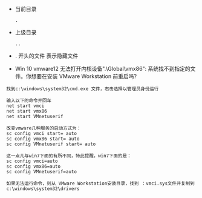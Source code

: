 - 当前目录

  ```
  .
  ```

- 上级目录

  ```
  ..
  ```

- . 开头的文件 表示隐藏文件

- Win 10 vmware12 无法打开内核设备".\Global\vmx86": 系统找不到指定的文件。你想要在安装 VMware Workstation 前重启吗?

```
找到c:\windows\system32\cmd.exe 文件，右击选择以管理员身份运行

输入以下的命令并回车
net start vmci
net start vmx86
net start VMnetuserif

改变vmware几种服务的启动方式为：
sc config vmci start= auto
sc config vmx86 start= auto
sc config VMnetuserif start= auto

这一点儿与win7下面的有所不同，特此提醒，win7下面的是：
sc config vmci=auto
sc config vmx86=auto
sc config VMnetuserif=auto

如果无法运行命令，则从 VMware Workstation安装目录，找到 ：vmci.sys文件并复制到c:\windows\system32\drivers
```
